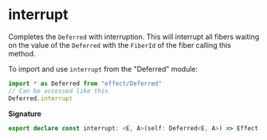 # interrupt

Completes the `Deferred` with interruption. This will interrupt all fibers
waiting on the value of the `Deferred` with the `FiberId` of the fiber
calling this method.

To import and use `interrupt` from the "Deferred" module:

```ts
import * as Deferred from "effect/Deferred"
// Can be accessed like this
Deferred.interrupt
```

**Signature**

```ts
export declare const interrupt: <E, A>(self: Deferred<E, A>) => Effect.Effect<never, never, boolean>
```
